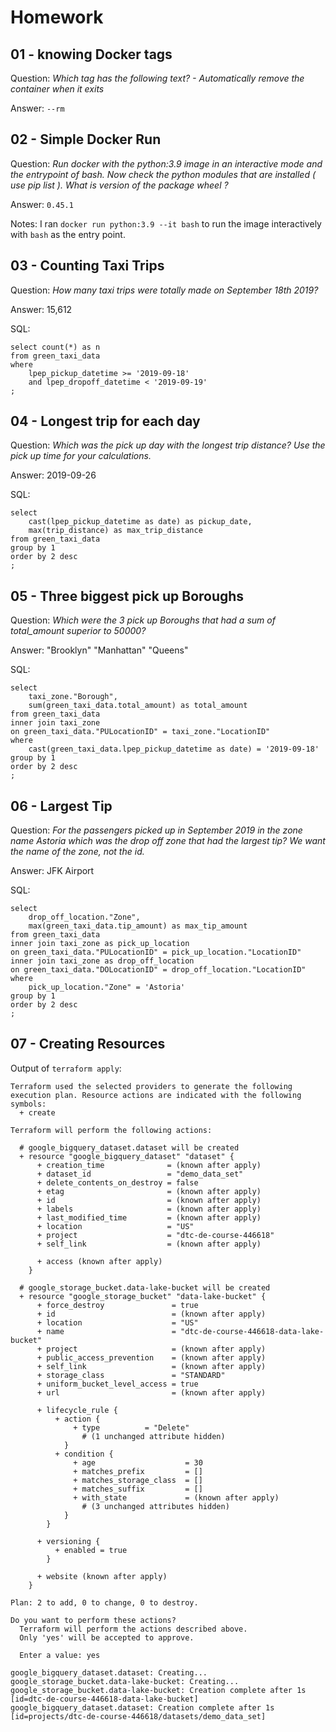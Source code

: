 # Homework

## 01 - knowing Docker tags
Question: _Which tag has the following text? - Automatically remove the container when it exits_

Answer: `--rm`

## 02 - Simple Docker Run
Question: _Run docker with the python:3.9 image in an interactive mode and the entrypoint of bash. Now check the python modules that are installed ( use pip list ). What is version of the package wheel ?_

Answer: `0.45.1`

Notes:
I ran `docker run python:3.9 --it bash` to run the image interactively with `bash` as the entry point.

## 03 - Counting Taxi Trips
Question: _How many taxi trips were totally made on September 18th 2019?_

Answer: 15,612

SQL:
```
select count(*) as n
from green_taxi_data
where
	lpep_pickup_datetime >= '2019-09-18'
	and lpep_dropoff_datetime < '2019-09-19'
;
```

## 04 - Longest trip for each day
Question: _Which was the pick up day with the longest trip distance? Use the pick up time for your calculations._

Answer: 2019-09-26

SQL:
```
select 
	cast(lpep_pickup_datetime as date) as pickup_date,
	max(trip_distance) as max_trip_distance
from green_taxi_data
group by 1
order by 2 desc
;
```

## 05 - Three biggest pick up Boroughs
Question: _Which were the 3 pick up Boroughs that had a sum of total_amount superior to 50000?_

Answer: "Brooklyn" "Manhattan" "Queens"

SQL:
```
select
	taxi_zone."Borough",
	sum(green_taxi_data.total_amount) as total_amount
from green_taxi_data
inner join taxi_zone
on green_taxi_data."PULocationID" = taxi_zone."LocationID"
where
	cast(green_taxi_data.lpep_pickup_datetime as date) = '2019-09-18'
group by 1
order by 2 desc
;
```

## 06 - Largest Tip
Question: _For the passengers picked up in September 2019 in the zone name Astoria which was the drop off zone that had the largest tip? We want the name of the zone, not the id._

Answer: JFK Airport

SQL:
```
select
	drop_off_location."Zone",
	max(green_taxi_data.tip_amount) as max_tip_amount
from green_taxi_data
inner join taxi_zone as pick_up_location
on green_taxi_data."PULocationID" = pick_up_location."LocationID"
inner join taxi_zone as drop_off_location
on green_taxi_data."DOLocationID" = drop_off_location."LocationID"
where
	pick_up_location."Zone" = 'Astoria'
group by 1
order by 2 desc
;
```

## 07 - Creating Resources
Output of `terraform apply`:

```
Terraform used the selected providers to generate the following execution plan. Resource actions are indicated with the following symbols:
  + create

Terraform will perform the following actions:

  # google_bigquery_dataset.dataset will be created
  + resource "google_bigquery_dataset" "dataset" {
      + creation_time              = (known after apply)
      + dataset_id                 = "demo_data_set"
      + delete_contents_on_destroy = false
      + etag                       = (known after apply)
      + id                         = (known after apply)
      + labels                     = (known after apply)
      + last_modified_time         = (known after apply)
      + location                   = "US"
      + project                    = "dtc-de-course-446618"
      + self_link                  = (known after apply)

      + access (known after apply)
    }

  # google_storage_bucket.data-lake-bucket will be created
  + resource "google_storage_bucket" "data-lake-bucket" {
      + force_destroy               = true
      + id                          = (known after apply)
      + location                    = "US"
      + name                        = "dtc-de-course-446618-data-lake-bucket"
      + project                     = (known after apply)
      + public_access_prevention    = (known after apply)
      + self_link                   = (known after apply)
      + storage_class               = "STANDARD"
      + uniform_bucket_level_access = true
      + url                         = (known after apply)

      + lifecycle_rule {
          + action {
              + type          = "Delete"
                # (1 unchanged attribute hidden)
            }
          + condition {
              + age                    = 30
              + matches_prefix         = []
              + matches_storage_class  = []
              + matches_suffix         = []
              + with_state             = (known after apply)
                # (3 unchanged attributes hidden)
            }
        }

      + versioning {
          + enabled = true
        }

      + website (known after apply)
    }

Plan: 2 to add, 0 to change, 0 to destroy.

Do you want to perform these actions?
  Terraform will perform the actions described above.
  Only 'yes' will be accepted to approve.

  Enter a value: yes

google_bigquery_dataset.dataset: Creating...
google_storage_bucket.data-lake-bucket: Creating...
google_storage_bucket.data-lake-bucket: Creation complete after 1s [id=dtc-de-course-446618-data-lake-bucket]
google_bigquery_dataset.dataset: Creation complete after 1s [id=projects/dtc-de-course-446618/datasets/demo_data_set]
```